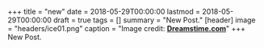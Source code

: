 +++
title = "new"
date = 2018-05-29T00:00:00
lastmod = 2018-05-29T00:00:00
draft = true
tags = []
summary = "New Post."
[header]
image = "headers/ice01.png"
caption = "Image credit: [**Dreamstime.com**](https://www.dreamstime.com/royalty-free-stock-images-ice-patterns-image12176109)"
+++
New Post.